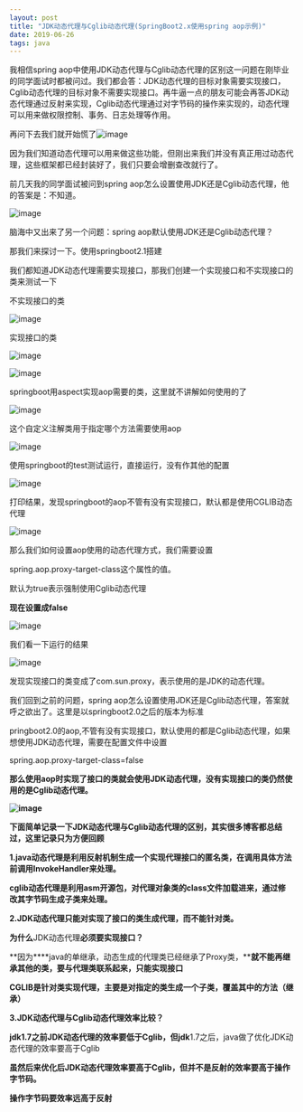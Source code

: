 ```yaml
---
layout: post
title: "JDK动态代理与Cglib动态代理(SpringBoot2.x使用spring aop示例)"
date: 2019-06-26
tags: java
---
```




我相信spring aop中使用JDK动态代理与Cglib动态代理的区别这一问题在刚毕业的同学面试时都被问过。我们都会答：JDK动态代理的目标对象需要实现接口，Cglib动态代理的目标对象不需要实现接口。再牛逼一点的朋友可能会再答JDK动态代理通过反射来实现，Cglib动态代理通过对字节码的操作来实现的，动态代理可以用来做权限控制、事务、日志处理等作用。

再问下去我们就开始慌了![image](http://upload-images.jianshu.io/upload_images/14890912-6431b153176a317f?imageMogr2/auto-orient/strip%7CimageView2/2/w/1240)

因为我们知道动态代理可以用来做这些功能，但刚出来我们并没有真正用过动态代理，这些框架都已经封装好了，我们只要会增删查改就行了。

前几天我的同学面试被问到spring aop怎么设置使用JDK还是Cglib动态代理，他的答案是：不知道。

![image](http://upload-images.jianshu.io/upload_images/14890912-fcc2ca9b3f2f368a?imageMogr2/auto-orient/strip%7CimageView2/2/w/1240)

脑海中又出来了另一个问题：spring aop默认使用JDK还是Cglib动态代理？

那我们来探讨一下。使用springboot2.1搭建

我们都知道JDK动态代理需要实现接口，那我们创建一个实现接口和不实现接口的类来测试一下

不实现接口的类

![image](http://upload-images.jianshu.io/upload_images/14890912-d0164e3fee3c4e00?imageMogr2/auto-orient/strip%7CimageView2/2/w/1240)

实现接口的类

![image](http://upload-images.jianshu.io/upload_images/14890912-4773052f36c401c0?imageMogr2/auto-orient/strip%7CimageView2/2/w/1240)

![image](http://upload-images.jianshu.io/upload_images/14890912-ffc61087a46ff1b5?imageMogr2/auto-orient/strip%7CimageView2/2/w/1240)

springboot用aspect实现aop需要的类，这里就不讲解如何使用的了

![image](http://upload-images.jianshu.io/upload_images/14890912-e5c73e10050a9949?imageMogr2/auto-orient/strip%7CimageView2/2/w/1240)

这个自定义注解类用于指定哪个方法需要使用aop

![image](http://upload-images.jianshu.io/upload_images/14890912-e91cf299b439ec56?imageMogr2/auto-orient/strip%7CimageView2/2/w/1240)

使用springboot的test测试运行，直接运行，没有作其他的配置

![image](http://upload-images.jianshu.io/upload_images/14890912-df3872e7f524256b?imageMogr2/auto-orient/strip%7CimageView2/2/w/1240)

打印结果，发现springboot的aop不管有没有实现接口，默认都是使用CGLIB动态代理

![image](http://upload-images.jianshu.io/upload_images/14890912-2a6db8563e788437?imageMogr2/auto-orient/strip%7CimageView2/2/w/1240)

那么我们如何设置aop使用的动态代理方式，我们需要设置

spring.aop.proxy-target-class这个属性的值。

默认为true表示强制使用Cglib动态代理

**现在设置成false**

![image](http://upload-images.jianshu.io/upload_images/14890912-a70d38cb9920d2a3?imageMogr2/auto-orient/strip%7CimageView2/2/w/1240)

我们看一下运行的结果

![image](http://upload-images.jianshu.io/upload_images/14890912-0769705aea151b73?imageMogr2/auto-orient/strip%7CimageView2/2/w/1240)

发现实现接口的类变成了com.sun.proxy，表示使用的是JDK的动态代理。

我们回到之前的问题，spring aop怎么设置使用JDK还是Cglib动态代理，答案就呼之欲出了。这里是以springboot2.0之后的版本为标准

pringboot2.0的aop,不管有没有实现接口，默认使用的都是Cglib动态代理，如果想使用JDK动态代理，需要在配置文件中设置

spring.aop.proxy-target-class=false

**那么使用aop时实现了接口的类就会使用****JDK动态代理****，没有实现接口的类仍然使用的是Cglib动态代理。**

**![image](http://upload-images.jianshu.io/upload_images/14890912-9e9b74dff2dedbed?imageMogr2/auto-orient/strip%7CimageView2/2/w/1240)** 

**下面简单记录一下JDK动态代理与Cglib动态代理的区别，其实很多博客都总结过，这里记录只为方便回顾**

**1.java动态代理是利用反射机制生成一个实现代理接口的匿名类，在调用具体方法前调用InvokeHandler来处理。**

**cglib动态代理是利用asm开源包，对代理对象类的class文件加载进来，通过修改其字节码生成子类来处理。**

**2.JDK动态代理只能对实现了接口的类生成代理，而不能针对类。**

**为什么**JDK动态代理**必须要实现接口？**

**因为****java的单继承，动态生成的代理类已经继承了Proxy类，****就不能再继承其他的类，要与代理类联系起来，只能实现接口**

**CGLIB是针对类实现代理，主要是对指定的类生成一个子类，覆盖其中的方法（继承）**

**3.JDK动态代理与Cglib动态代理效率比较？**

**jdk1.7之前JDK动态代理的效率要低于Cglib，但jdk**1.7之后，java做了优化JDK动态代理的效率要高于Cglib

**虽然后来优化后JDK动态代理效率要高于Cglib，但并不是反射的效率要高于操作字节码。**

**操作字节码要效率远高于反射**